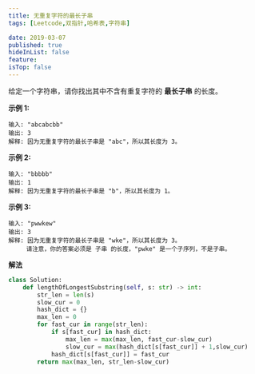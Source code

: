 ```yaml
---
title: 无重复字符的最长子串
tags: [Leetcode,双指针,哈希表,字符串]

date: 2019-03-07
published: true
hideInList: false
feature: 
isTop: false
---
```








给定一个字符串，请你找出其中不含有重复字符的 **最长子串** 的长度。

**示例 1:**

```
输入: "abcabcbb"
输出: 3 
解释: 因为无重复字符的最长子串是 "abc"，所以其长度为 3。
```

**示例 2:**

```
输入: "bbbbb"
输出: 1
解释: 因为无重复字符的最长子串是 "b"，所以其长度为 1。
```

**示例 3:**

```
输入: "pwwkew"
输出: 3
解释: 因为无重复字符的最长子串是 "wke"，所以其长度为 3。
     请注意，你的答案必须是 子串 的长度，"pwke" 是一个子序列，不是子串。
```

**解法**

```python
class Solution:
    def lengthOfLongestSubstring(self, s: str) -> int:
        str_len = len(s)
        slow_cur = 0
        hash_dict = {}
        max_len = 0
        for fast_cur in range(str_len):
            if s[fast_cur] in hash_dict:
                max_len = max(max_len, fast_cur-slow_cur)
                slow_cur = max(hash_dict[s[fast_cur]] + 1,slow_cur)
            hash_dict[s[fast_cur]] = fast_cur
        return max(max_len, str_len-slow_cur)
```
